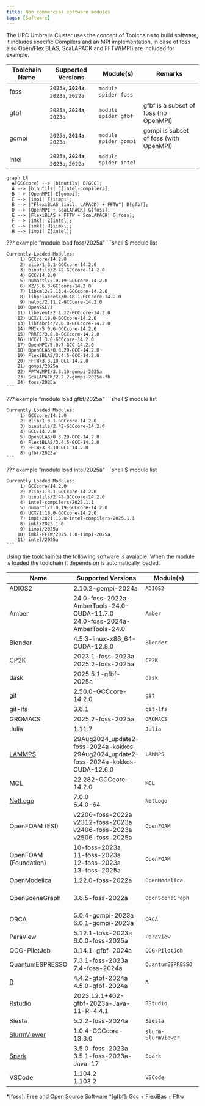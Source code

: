```yaml
---
title: Non commercial software modules
tags: [Software]
---
```


The HPC Umbrella Cluster uses the concept of Toolchains to build software, it includes specific Compilers and an MPI
implementation, in case of foss also Open/FlexiBLAS, ScaLAPACK and FFTW(MPI) are included for example.   

| Toolchain Name | Supported Versions            | Module(s)             | Remarks                               |
|----------------|-------------------------------|-----------------------|---------------------------------------|
| foss           | `2025a`, **`2024a`**, `2023a`, `2022a` | `module spider foss`  |                                       |
| gfbf           | `2025a`, **`2024a`**, `2023a`  | `module spider gfbf`  | gfbf is a subset of foss (no OpenMPI) |
| gompi          | `2025a`, **`2024a`**, `2023a`  | `module spider gompi`  | gompi is subset of foss (with OpenMPI) | 
| intel          | `2025a`, **`2024a`**, `2023a`, `2022a` | `module spider intel` |                                       |

``` mermaid
graph LR
  A[GCCcore] --> |binutils| B[GCC];
  A --> |binutils| C[intel-compilers];
  B --> |OpenMPI| E[gompi];
  C --> |impi| F[iimpi];
  B --> |"FlexiBLAS (incl. LAPACK) + FFTW"| D[gfbf];
  D --> |OpenMPI + ScaLAPACK| G[foss];
  E --> |FlexiBLAS + FFTW + ScaLAPACK| G[foss];
  F --> |imkl| Z[intel];
  C --> |imkl| H[iimkl];
  H --> |impi| Z[intel];
```

??? example "module load foss/2025a"
    ```shell
    $ module list

    Currently Loaded Modules:
         1) GCCcore/14.2.0
         2) zlib/1.3.1-GCCcore-14.2.0
         3) binutils/2.42-GCCcore-14.2.0
         4) GCC/14.2.0
         5) numactl/2.0.19-GCCcore-14.2.0
         6) XZ/5.6.3-GCCcore-14.2.0
         7) libxml2/2.13.4-GCCcore-14.2.0
         8) libpciaccess/0.18.1-GCCcore-14.2.0
         9) hwloc/2.11.2-GCCcore-14.2.0
        10) OpenSSL/3
        11) libevent/2.1.12-GCCcore-14.2.0
        12) UCX/1.18.0-GCCcore-14.2.0
        13) libfabric/2.0.0-GCCcore-14.2.0
        14) PMIx/5.0.6-GCCcore-14.2.0
        15) PRRTE/3.0.8-GCCcore-14.2.0
        16) UCC/1.3.0-GCCcore-14.2.0
        17) OpenMPI/5.0.7-GCC-14.2.0
        18) OpenBLAS/0.3.29-GCC-14.2.0
        19) FlexiBLAS/3.4.5-GCC-14.2.0
        20) FFTW/3.3.10-GCC-14.2.0
        21) gompi/2025a
        22) FFTW.MPI/3.3.10-gompi-2025a
        23) ScaLAPACK/2.2.2-gompi-2025a-fb
        24) foss/2025a
    ```

??? example "module load gfbf/2025a"
    ```shell
    $ module list

    Currently Loaded Modules:
         1) GCCcore/14.2.0
         2) zlib/1.3.1-GCCcore-14.2.0
         3) binutils/2.42-GCCcore-14.2.0
         4) GCC/14.2.0
         5) OpenBLAS/0.3.29-GCC-14.2.0
         6) FlexiBLAS/3.4.5-GCC-14.2.0
         7) FFTW/3.3.10-GCC-14.2.0
         8) gfbf/2025a
    ```

??? example "module load intel/2025a"
    ```shell
    $ module list

    Currently Loaded Modules:
         1) GCCcore/14.2.0
         2) zlib/1.3.1-GCCcore-14.2.0
         3) binutils/2.42-GCCcore-14.2.0
         4) intel-compilers/2025.1.1
         5) numactl/2.0.19-GCCcore-14.2.0
         6) UCX/1.18.0-GCCcore-14.2.0
         7) impi/2021.15.0-intel-compilers-2025.1.1
         8) imkl/2025.1.0
         9) iimpi/2025a
        10) imkl-FFTW/2025.1.0-iimpi-2025a
        11) intel/2025a
    ```

Using the toolchain(s) the following software is avaiable. When the module is loaded the toolchain it depends on is automatically loaded.

| Name                                        | Supported Versions                                                                   | Module(s)           | https://hpc.tue.nl          |
|---------------------------------------------|--------------------------------------------------------------------------------------|---------------------|-----------------------------|
| ADIOS2                                      | 2.10.2-gompi-2024a                                                                   | `ADIOS2`            |                             |
| Amber                                       | 24.0-foss-2022a-AmberTools-24.0-CUDA-11.7.0<br>24.0-foss-2024a-AmberTools-24.0       | `Amber`             |                             |
| Blender                                     | 4.5.3-linux-x86_64-CUDA-12.8.0                                                       | `Blender`           | Yes                         |
| [CP2K](recipes/cp2k.md)                     | 2023.1-foss-2023a<br>2025.2-foss-2025a                                               | `CP2K`              |                             |
| dask                                        | 2025.5.1-gfbf-2025a                                                                  | `dask`              |                             |
| git                                         | 2.50.0-GCCcore-14.2.0                                                                | `git`               |                             |
| git-lfs                                     | 3.6.1                                                                                | `git-lfs`           |                             |
| GROMACS                                     | 2025.2-foss-2025a                                                                    | `GROMACS`           |                             |
| Julia                                       | 1.11.7                                                                               | `Julia`             | Yes via Pluto               |
| [LAMMPS](recipes/lammps.md)                 | 29Aug2024_update2-foss-2024a-kokkos<br>29Aug2024_update2-foss-2024a-kokkos-CUDA-12.6.0                                                  | `LAMMPS`            |                             |
| MCL                                         | 22.282-GCCcore-14.2.0                                                                | `MCL`               |                             |
| [NetLogo](recipes/netlogo.md)               | 7.0.0<br>6.4.0-64                                                                    | `NetLogo`           | Yes                         |
| OpenFOAM (ESI)                              | v2206-foss-2022a<br>v2312-foss-2023a<br>v2406-foss-2023a<br>v2506-foss-2025a         | `OpenFOAM`          |                             |
| OpenFOAM (Foundation)                       | 10-foss-2023a<br>11-foss-2023a<br>12-foss-2023a<br>13-foss-2025a                     | `OpenFOAM`          |                             |
| OpenModelica                                | 1.22.0-foss-2022a                                                                    | `OpenModelica`      |                             |
| OpenSceneGraph                              | 3.6.5-foss-2022a                                                                     | `OpenSceneGraph`    | Yes via Interactive Desktop |
| ORCA                                        | 5.0.4-gompi-2023a<br>6.0.1-gompi-2023a                                               | `ORCA`              |                             |
| ParaView                                    | 5.12.1-foss-2023a<br>6.0.0-foss-2025a                                                | `ParaView`          | Yes                         |
| QCG-PilotJob                                | 0.14.1-gfbf-2024a                                                                    | `QCG-PilotJob`      |                             |
| QuantumESPRESSO                             | 7.3.1-foss-2023a<br>7.4-foss-2024a                                                   | `QuantumESPRESSO`   |                             |
| [R](recipes/r.md)                           | 4.4.2-gfbf-2024a<br>4.5.0-gfbf-2024a                                                 | `R`                 | Yes via Rstudio             |
| Rstudio                                     | 2023.12.1+402-gfbf-2023a-Java-11-R-4.4.1                                             | `RStudio`           | Yes                         |
| Siesta                                      | 5.2.2-foss-2024a                                                                     | `Siesta`            |                             |
| [SlurmViewer](../steps/jobs/slurmviewer.md) | 1.0.4-GCCcore-13.3.0                                                                 | `slurm-SlurmViewer` |                             |
| [Spark](recipes/spark.md)                   | 3.5.0-foss-2023a<br>3.5.1-foss-2023a-Java-17                                         | `Spark`             |                             |
| VSCode                                      | 1.104.2<br>1.103.2                                                                     | `VSCode`            | Yes via CodeServer          |

*[foss]: Free and Open Source Software
*[gfbf]: Gcc + FlexiBas + Fftw
